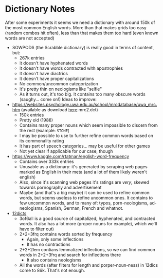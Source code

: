 # Dictionary Notes

After some experiments it seems we need a dictionary with around 150k of the most common English words. More than that makes grids too easy (random combos hit often), less than that makes them too hard (even known words are not accepted)

* SOWPODS (the Scrabble dictionary) is really good in terms of content, but:
    * 267k entries
    * It doesn't have hyphenated words
    * It doesn't have words contracted with apostrophies
    * It doesn't have diactrics
    * It doesn't have proper capitalizations
    * No common/uncommon categorization
    * It's pretty thin on neologisms like "selfie"
    * As it turns out, it's too big. It contains too many obscure words (saughy... come on!)
Ideas to improve:
* https://websites.psychology.uwa.edu.au/school/mrcdatabase/uwa_mrc.htm (available as download [here](https://github.com/samzhang111/mrc-psycholinguistics) mrc2.dct)
    * 150k entries
    * Pretty old (1988)
    * Contains many proper nouns which seem impossible to discern from the rest (example: `STONE`)
    * I may be possible to use to further refine common words based on its commonality rating
    * It has part of speech categories... may be useful for other games
    * Not yet clear if applicable for our case, though
* https://www.kaggle.com/rtatman/english-word-frequency
    * Contains over 333k entries
    * Unusable as a dictionary: it's generated by scraping web pages marked as English in their meta (and a lot of them likely weren't english)
    * Also, since it's scanning web pages it's ratings are *very*, skewed towards pornography and advertisement
    * Maybe (and that's a big maybe) it can be used to refine common words, but seems useless to refine uncommon ones. It contains to few uncommon words, and to many of: typos, porn-neologisms, ad-neologisms, Spanish, German, French and whatnot.
* [12dicts](http://wordlist.aspell.net/12dicts/)
    * 3of6all is a good source of capitalized, hyphenated, and contracted words. It also has a lot more (proper nouns for example), which we'll have to filter out)
    * 2+2+3frq contains words sorted by frequency
        * Again, only some inflections
        * It has no contractions
    * 2+2+2lem contians lemmatized inflections, so we can find common words in 2+2+3frq and search for inflections there
        * It also contains neologisms
    * All the words (after filters for length and porper-noun-ness) in 12dics come to 86k. That's not enough.




